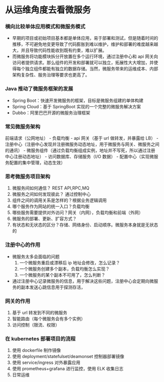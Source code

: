 # 从运维角度去看微服务
### 横向比较单体应用模式和微服务模式
- 早期的项目或初始项目基本都是单体应用，易于部署和测试，但是随着时间的推移，不可避免地变更导致了代码膨胀到难以维护，维护和部署的难度越来越大，并且导致代码性能收到既有约束，难以扩展。
- 而微服务将功能模块拆分开放置在多个运行环境，通过注册中心和 api 网关向访问者提供请求。那么组件的开发和部署就可以独立，拓展性大大增加，并使得每个独立组件都能有独立的数据存储。当然，微服务带来的运维成本、内部架构复杂性、服务治理等要求也更高了。
### Java 推动了微服务框架的发展
- Spring Boot：快速开发微服务的框架，目标是微服务组建的单体构建
- Spring Cloud：基于 SpringBoot 实现的一个完整的微服务解决方案
- Dubbo：阿里巴巴开源的微服务治理框架
### 常见微服务架构
前端请求（公网地址） - 负载均衡 - api 网关（基于 url 做转发，并暴露给 LB） - 注册中心（注册中心发现并注册微服务动态地址，用于微服务与网关、微服务之间的通讯） - 微服务组件（通过负载均衡组成实例，地址并不写死，所以通过注册中心注册动态地址） - 访问数据库、存储服务（I/O 数据） - 配置中心（实现微服务配置的集中管理，动态生效）
### 思考微服务项目架构
1. 微服务间如何通信？   REST API,RPC,MQ
2. 微服务之间如何发现彼此？ 通过控制中心
3. 组件之间的调用关系是怎样的？根据业务逻辑调用
4. 哪个服务作为网站的统一入口？负载均衡
5. 哪些服务需要提供对外访问？网关（内网），负载均衡和前端（外网）
6. 微服务的部署、更新、扩容方式？
7. 有状态和无状态的区分？存储、网络身份、启动顺序。微服务本身就是无状态的
### 注册中心的作用
- 微服务太多会面临的问题
    1. 一个微服务重启或漂移后 ip 地址会修改，怎么记录？
    2. 一个微服务创建多个副本，负载均衡怎么实现？
    3. 一个微服务的某个副本不可用了，怎么判断？
- 通过注册中心记录微服务的信息，用于解决这些问题，注册中心会定期向微服务的副本发送心跳信息用于探测存活，
### 网关的作用
1. 基于 url 转发到不同的微服务
2. 智能路由（每个微服务会有多个实例）
3. 访问控制（限流、权限）
### 在 kubernetes 部署项目的流程
1. 使用 dockerfile 制作镜像
2. 使用 deployment/statefulset/deamonset 控制器部署镜像
3. 使用 service/ingress 对外暴露应用
4. 使用 prometheus+grafana 进行监控，使用 ELK 收集日志
5. 日常运维